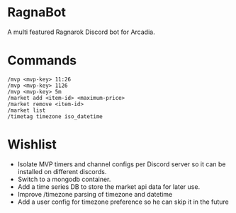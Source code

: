 # RagnaBot

A multi featured Ragnarok Discord bot for Arcadia.

# Commands

```
/mvp <mvp-key> 11:26
/mvp <mvp-key> 1126
/mvp <mvp-key> 5m
/market add <item-id> <maximum-price>
/market remove <item-id>
/market list
/timetag timezone iso_datetime
```

# Wishlist

- Isolate MVP timers and channel configs per Discord server so it can be installed on different discords.
- Switch to a mongodb container.
- Add a time series DB to store the market api data for later use.
- Improve /timezone parsing of timezone and datetime
- Add a user config for timezone preference so he can skip it in the future
